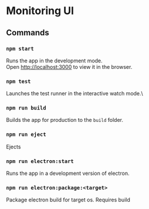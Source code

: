 # Monitoring UI

## Commands

### `npm start`

Runs the app in the development mode.\
Open [http://localhost:3000](http://localhost:3000) to view it in the browser.

### `npm test`

Launches the test runner in the interactive watch mode.\

### `npm run build`

Builds the app for production to the `build` folder.

### `npm run eject`

Ejects

### `npm run electron:start`

Runs the app in a development version of electron.

### `npm run electron:package:<target>`

Package electron build for target os. Requires build
